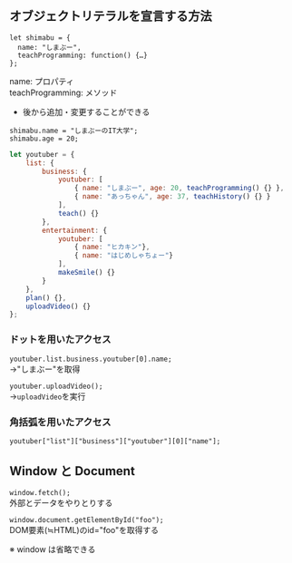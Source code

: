 ## オブジェクトリテラルを宣言する方法

```
let shimabu = {
  name: "しまぶー",
  teachProgramming: function() {…}
};
```
name: プロパティ  
teachProgramming: メソッド

* 後から追加・変更することができる

`shimabu.name = "しまぶーのIT大学";`  
`shimabu.age = 20;`

```index.js
let youtuber = {
    list: {
        business: {
            youtuber: [
                { name: "しまぶー", age: 20, teachProgramming() {} },
                { name: "あっちゃん", age: 37, teachHistory() {} }
            ],
            teach() {}
        },
        entertainment: {
            youtuber: [
                { name: "ヒカキン"},
                { name: "はじめしゃちょー"}
            ],
            makeSmile() {}
        }
    },
    plan() {},
    uploadVideo() {}
};
```

### ドットを用いたアクセス

`youtuber.list.business.youtuber[0].name;`  
→"しまぶー"を取得

`youtuber.uploadVideo();`  
→`uploadVideo`を実行

### 角括弧を用いたアクセス

`youtuber["list"]["business"]["youtuber"][0]["name"];`

## Window と Document

`window.fetch();`  
外部とデータをやりとりする

`window.document.getElementById("foo");`  
DOM要素(≒HTML)のid="foo"を取得する

※ window は省略できる
